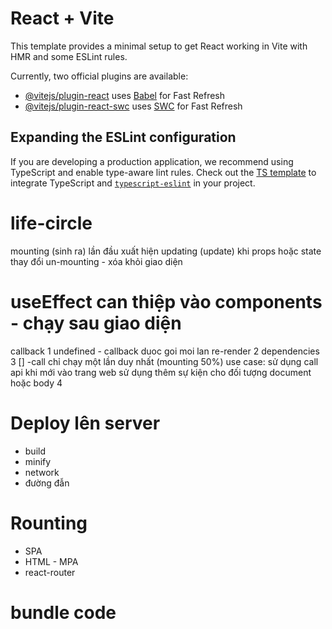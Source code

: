 # React + Vite

This template provides a minimal setup to get React working in Vite with HMR and some ESLint rules.

Currently, two official plugins are available:

- [@vitejs/plugin-react](https://github.com/vitejs/vite-plugin-react/blob/main/packages/plugin-react/README.md) uses [Babel](https://babeljs.io/) for Fast Refresh
- [@vitejs/plugin-react-swc](https://github.com/vitejs/vite-plugin-react-swc) uses [SWC](https://swc.rs/) for Fast Refresh

## Expanding the ESLint configuration

If you are developing a production application, we recommend using TypeScript and enable type-aware lint rules. Check out the [TS template](https://github.com/vitejs/vite/tree/main/packages/create-vite/template-react-ts) to integrate TypeScript and [`typescript-eslint`](https://typescript-eslint.io) in your project.

# life-circle 
mounting (sinh ra) lần đầu xuất hiện
updating (update) khi props hoặc state thay đổi
un-mounting - xóa khỏi giao diện
#  useEffect can thiệp vào  components  - chạy sau giao diện
callback
1 undefined - callback  duoc goi moi lan re-render
2 dependencies
3 [] -call chỉ chạy  một lần duy nhất  (mounting 50%)
use case: sử dụng  call api  khi mới vào trang web
sử dụng thêm sự kiện  cho đối tượng  document hoặc body 
4 



# Deploy lên server 
- build
- minify
- network
- đường đẫn
# Rounting 
 - SPA
 - HTML - MPA
 - react-router
 # bundle code 

  